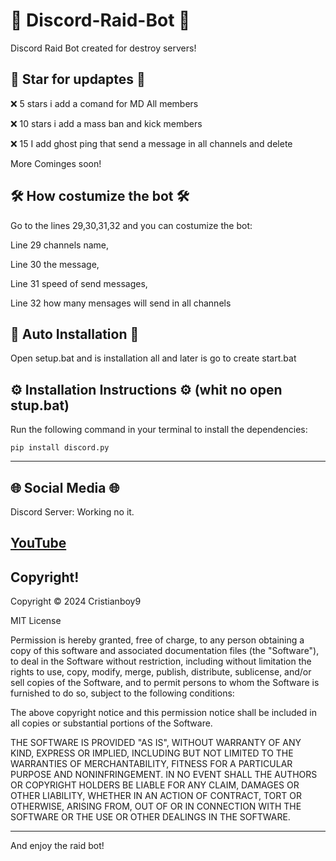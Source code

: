 # 🤖 Discord-Raid-Bot 🤖
Discord Raid Bot created for destroy servers!

## 🌟 Star for updaptes 🌟

❌ 5 stars i add a comand for MD All members

❌ 10 stars i add a mass ban and kick members

❌ 15 I add ghost ping that send a message in all channels and delete

More Cominges soon! 

## 🛠 How costumize the bot 🛠
Go to the lines 29,30,31,32 and you can costumize the bot:

Line 29 channels name,

Line 30 the message,

Line 31 speed of send messages,

Line 32 how many mensages will send in all channels

## 🔮 Auto Installation 🔮
Open setup.bat and is installation all and later is go to create start.bat

## ⚙️ Installation Instructions ⚙️ (whit no open stup.bat) 
Run the following command in your terminal to install the dependencies:
```
pip install discord.py
```
-----------------------------------------------------------------------------------
## 🌐 Social Media 🌐

Discord Server: Working no it.

[YouTube](https://m.youtube.com/@Project_GamerZ) 
-----------------------------------------------------------------------------------
## Copyright!
Copyright © 2024 Cristianboy9

MIT License

Permission is hereby granted, free of charge, to any person obtaining a copy
of this software and associated documentation files (the "Software"), to deal
in the Software without restriction, including without limitation the rights
to use, copy, modify, merge, publish, distribute, sublicense, and/or sell
copies of the Software, and to permit persons to whom the Software is
furnished to do so, subject to the following conditions:

The above copyright notice and this permission notice shall be included in all
copies or substantial portions of the Software.

THE SOFTWARE IS PROVIDED "AS IS", WITHOUT WARRANTY OF ANY KIND, EXPRESS OR
IMPLIED, INCLUDING BUT NOT LIMITED TO THE WARRANTIES OF MERCHANTABILITY,
FITNESS FOR A PARTICULAR PURPOSE AND NONINFRINGEMENT. IN NO EVENT SHALL THE
AUTHORS OR COPYRIGHT HOLDERS BE LIABLE FOR ANY CLAIM, DAMAGES OR OTHER
LIABILITY, WHETHER IN AN ACTION OF CONTRACT, TORT OR OTHERWISE, ARISING FROM,
OUT OF OR IN CONNECTION WITH THE SOFTWARE OR THE USE OR OTHER DEALINGS IN THE
SOFTWARE.

-----------------------------------------------------------------------------------
And enjoy the raid bot! 

